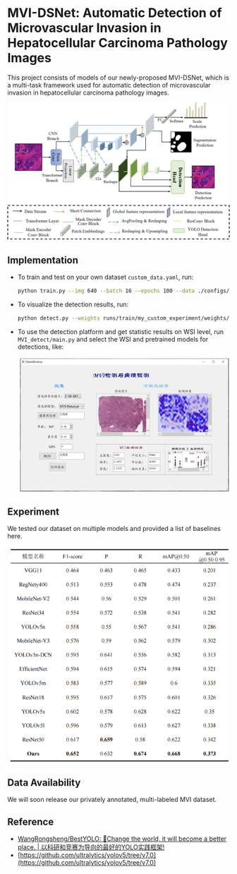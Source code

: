 # MVI-DSNet: Automatic Detection of Microvascular Invasion in Hepatocellular Carcinoma Pathology Images

This project consists of models of our newly-proposed MVI-DSNet, which is a multi-task framework used for automatic detection of microvascular invasion in hepatocellular carcinoma pathology images.

![framework](./fig/framework.png)

## Implementation

- To train and test on your own dataset `custom_data.yaml`, run:

  ```bash
  python train.py --img 640 --batch 16 --epochs 100 --data ./configs/custom_data.yaml --cfg ./models/backbone/tcseg.yaml --weights '' --name my_custom_experiment
  ```

- To visualize the detection results, run:

  ```bash
  python detect.py --weights runs/train/my_custom_experiment/weights/best.pt --img 640 --conf 0.25 --source /path/to/images/ --name inference_results
  ```

- To use the detection platform and get statistic results on WSI level, run `MVI_detect/main.py` and select the WSI and pretrained models for detections, like:

  ![platform](./fig/platform.png)

## Experiment

We tested our dataset on multiple models and provided a list of baselines here.

![result](./fig/result.png)

## Data Availability

We will soon release our privately annotated, multi-labeled MVI dataset.

## Reference

- [WangRongsheng/BestYOLO: 🌟Change the world, it will become a better place. | 以科研和竞赛为导向的最好的YOLO实践框架!](https://github.com/WangRongsheng/BestYOLO)
- [https://github.com/ultralytics/yolov5/tree/v7.0](https://github.com/ultralytics/yolov5/tree/v7.0)

